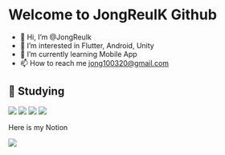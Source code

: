 # Welcome to JongReulK Github

- 👋 Hi, I’m @JongReulk
- 👀 I’m interested in Flutter, Android, Unity
- 🌱 I’m currently learning Mobile App
- 📫 How to reach me jong100320@gmail.com


## 📖 Studying 

<img src="https://img.shields.io/badge/Android-3DDC84?style=flat-square&logo=android&logoColor=white"/> <img src="https://img.shields.io/badge/Flutter-02569B?style=flat-square&logo=flutter&logoColor=white"/> <img src="https://img.shields.io/badge/Unity-FFFFFF?style=flat-square&logo=unity&logoColor=black"/> <img src="https://img.shields.io/badge/Java-02569B?style=flat-square&logo=java&logoColor=white"/>


Here is my Notion

<a href="https://jongreulk.notion.site/947bbddaf027428c9e18230f325436c9"><img src="https://img.shields.io/badge/Notion-000000?style=flat-square&logo=notion&logoColor=white"/></a>
